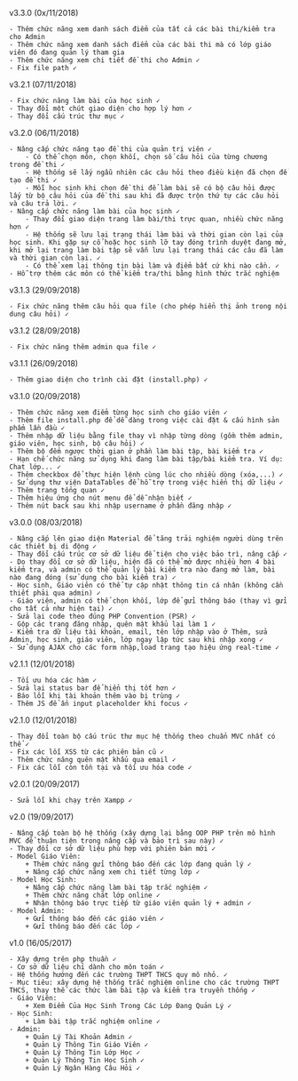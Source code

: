 v3.3.0 (0x/11/2018)

	- Thêm chức năng xem danh sách điểm của tất cả các bài thi/kiểm tra cho Admin
	- Thêm chức năng xem danh sách điểm của các bài thi mà có lớp giáo viên đó đang quản lý tham gia 
	- Thêm chức năng xem chi tiết đề thi cho Admin ✓
	- Fix file path ✓
v3.2.1 (07/11/2018)

	- Fix chức năng làm bài của học sinh ✓
	- Thay đổi một chút giao diện cho hợp lý hơn ✓
	- Thay đổi cấu trúc thư mục ✓
v3.2.0 (06/11/2018)

	- Nâng cấp chức năng tạo đề thi của quản trị viên ✓
		- Có thể chọn môn, chọn khối, chọn số câu hỏi của từng chương trong đề thi ✓
		- Hệ thống sẽ lấy ngẫu nhiên các câu hỏi theo điều kiện đã chọn để tạo đề thi ✓
		- Mỗi học sinh khi chọn đề thi để làm bài sẽ có bộ câu hỏi được lấy từ bộ câu hỏi của đề thi sau khi đã được trộn thứ tự các câu hỏi và câu trả lời. ✓
	- Nâng cấp chức năng làm bài của học sinh ✓
		- Thay đổi giao diện trang làm bài/thi trực quan, nhiều chức năng hơn ✓
		- Hệ thống sẽ lưu lại trạng thái làm bài và thời gian còn lại của học sinh. Khi gặp sự cố hoặc học sinh lỡ tay đóng trình duyệt đang mở, khi mở lại trang làm bài tập sẽ vẫn lưu lại trang thái các câu đã làm và thời gian còn lại. ✓
		- Có thể xem lại thông tin bài làm và điểm bất cứ khi nào cần. ✓
	- Hỗ trợ thêm các môn có thể kiểm tra/thi bằng hình thức trắc nghiệm
v3.1.3 (29/09/2018)

	- Fix chức năng thêm câu hỏi qua file (cho phép hiển thị ảnh trong nội dung câu hỏi) ✓
v3.1.2 (28/09/2018)

	- Fix chức năng thêm admin qua file ✓
v3.1.1 (26/09/2018)

	- Thêm giao diện cho trình cài đặt (install.php) ✓
v3.1.0 (20/09/2018)

	- Thêm chức năng xem điểm từng học sinh cho giáo viên ✓
	- Thêm file install.php để dễ dàng trong việc cài đặt & cấu hình sản phẩm lần đầu ✓
	- Thêm nhập dữ liệu bằng file thay vì nhập từng dòng (gồm thêm admin, giáo viên, học sinh, bộ câu hỏi) ✓
	- Thêm bộ đếm ngược thời gian ở phần làm bài tập, bài kiểm tra ✓
	- Hạn chế chức năng sử dụng khi đang làm bài tập/bài kiểm tra. Ví dụ: Chat lớp... ✓
	- Thêm checkbox để thực hiện lệnh cùng lúc cho nhiều dòng (xóa,...) ✓
	- Sử dụng thư viện DataTables để hỗ trợ trong việc hiển thị dữ liệu ✓
	- Thêm trang tổng quan ✓
	- Thêm hiệu ứng cho nút menu để dễ nhận biết ✓
	- Thêm nút back sau khi nhập username ở phần đăng nhập ✓
v3.0.0 (08/03/2018)

	- Nâng cấp lên giao diện Material để tăng trải nghiệm người dùng trên các thiết bị di động ✓
	- Thay đổi cấu trúc cơ sở dữ liệu để tiện cho việc bảo trì, nâng cấp ✓
	- Do thay đổi cơ sở dữ liệu, hiện đã có thể mở được nhiều hơn 4 bài kiểm tra, và admin có thể quản lý bài kiểm tra nào đang mở làm, bài nào đang đóng (sử dụng cho bài kiểm tra) ✓
    - Học sinh, Giáo viên có thể tự cập nhật thông tin cá nhân (không cần thiết phải qua admin) ✓
	- Giáo viên, admin có thể chọn khối, lớp để gửi thông báo (thay vì gửi cho tất cả như hiện tại) ✓
	- Sửa lại code theo đúng PHP Convention (PSR) ✓
	- Gộp các trang đăng nhập, quên mật khẩu lại làm 1 ✓
	- Kiểm tra dữ liệu tài khoản, email, tên lớp nhập vào ở Thêm, sửa Admin, học sinh, giáo viên, lớp ngay lập tức sau khi nhập xong ✓
	- Sử dụng AJAX cho các form nhập,load trang tạo hiệu ứng real-time ✓
v2.1.1 (12/01/2018)

	- Tối ưu hóa các hàm ✓
	- Sửa lại status bar để hiển thị tốt hơn ✓
	- Báo lỗi khi tài khoản thêm vào bị trùng ✓
	- Thêm JS để ẩn input placeholder khi focus ✓
v2.1.0 (12/01/2018)

	- Thay đổi toàn bộ cấu trúc thư mục hệ thống theo chuẩn MVC nhất có thể ✓
	- Fix các lỗi XSS từ các phiên bản cũ ✓
	- Thêm chức năng quên mật khẩu qua email ✓
	- Fix các lỗi còn tồn tại và tối ưu hóa code ✓
v2.0.1 (20/09/2017)

	- Sửa lỗi khi chạy trên Xampp ✓
v2.0 (19/09/2017)

	- Nâng cấp toàn bộ hệ thống (xây dựng lại bằng OOP PHP trên mô hình MVC để thuận tiện trong nâng cấp và bảo trì sau này) ✓
	- Thay đổi cơ sở dữ liệu phù hợp với phiên bản mới ✓
	- Model Giáo Viên:
		+ Thêm chức năng gửi thông báo đến các lớp đang quản lý ✓
		+ Nâng cấp chức năng xem chi tiết từng lớp ✓
	- Model Học Sinh:
		+ Nâng cấp chức năng làm bài tập trắc nghiệm ✓
		+ Thêm chức năng chát lớp online ✓
		+ Nhận thông báo trực tiếp từ giáo viên quản lý + admin ✓
	- Model Admin:
		+ Gửi thông báo đến các giáo viên ✓
		+ Gửi thông báo đến các lớp ✓
v1.0 (16/05/2017)

	- Xây dựng trên php thuần ✓
	- Cơ sở dữ liệu chỉ dành cho môn toán ✓
	- Hệ thống hướng đến các trường THPT THCS quy mô nhỏ. ✓
	- Mục tiêu: xây dựng hệ thống trắc nghiệm online cho các trường THPT THCS, thay thế các thức làm bài tập và kiểm tra truyền thống ✓
	- Giáo Viên:
		+ Xem Điểm Của Học Sinh Trong Các Lớp Đang Quản Lý ✓
	- Học Sinh:
		+ Làm bài tập trắc nghiệm online ✓
	- Admin:
		+ Quản Lý Tài Khoản Admin ✓
		+ Quản Lý Thông Tin Giáo Viên ✓
		+ Quản Lý Thông Tin Lớp Học ✓
		+ Quản Lý Thông Tin Học Sinh ✓
		+ Quản Lý Ngân Hàng Câu Hỏi ✓
